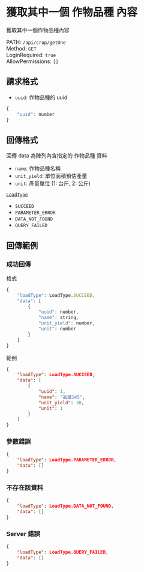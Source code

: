 # 獲取其中一個 作物品種 內容

獲取其中一個作物品種內容

PATH: `/api/crop/getOne`  
Method: `GET`  
LoginRequired: `true`  
AllowPermissions: `[]`  


## 請求格式
* `uuid`: 作物品種的 uuid

```js
{
    "uuid": number
}
```


## 回傳格式

回傳 data 為陣列內含指定的 作物品種 資料  

* `name`: 作物品種名稱
* `unit_yield`: 單位面積預估產量
* `unit`: 產量單位 (1: 台斤, 2: 公斤)

[`LoadType`](../../types.md#loadtype)  
* `SUCCEED`
* `PARAMETER_ERROR`
* `DATA_NOT_FOUND`
* `QUERY_FAILED`


## 回傳範例
### 成功回傳
格式
```js
{
    "loadType": LoadType.SUCCEED,
    "data": [
        {
            "uuid": number,
            "name": string,
            "unit_yield": number,
            "unit": number
        }
    ]
}
```
範例
```json
{
    "loadType": LoadType.SUCCEED,
    "data": [
        {
            "uuid": 1,
            "name": "高雄145",
            "unit_yield": 30,
            "unit": 1
        }
    ]
}
```

### 參數錯誤
```json
{
    "loadType": LoadType.PARAMETER_ERROR,
    "data": []
}
```

### 不存在該資料
```json
{
    "loadType": LoadType.DATA_NOT_FOUND,
    "data": []
}
```

### Server 錯誤  
```json
{
    "loadType": LoadType.QUERY_FAILED,
    "data": []
}
```
